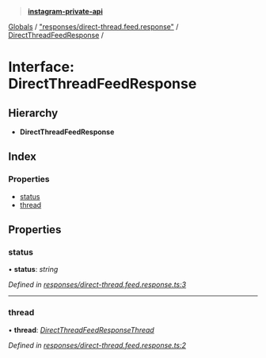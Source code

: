 > **[instagram-private-api](../README.md)**

[Globals](../README.md) / ["responses/direct-thread.feed.response"](../modules/_responses_direct_thread_feed_response_.md) / [DirectThreadFeedResponse](_responses_direct_thread_feed_response_.directthreadfeedresponse.md) /

# Interface: DirectThreadFeedResponse

## Hierarchy

* **DirectThreadFeedResponse**

## Index

### Properties

* [status](_responses_direct_thread_feed_response_.directthreadfeedresponse.md#status)
* [thread](_responses_direct_thread_feed_response_.directthreadfeedresponse.md#thread)

## Properties

###  status

• **status**: *string*

*Defined in [responses/direct-thread.feed.response.ts:3](https://github.com/dilame/instagram-private-api/blob/e9c516c/src/responses/direct-thread.feed.response.ts#L3)*

___

###  thread

• **thread**: *[DirectThreadFeedResponseThread](_responses_direct_thread_feed_response_.directthreadfeedresponsethread.md)*

*Defined in [responses/direct-thread.feed.response.ts:2](https://github.com/dilame/instagram-private-api/blob/e9c516c/src/responses/direct-thread.feed.response.ts#L2)*